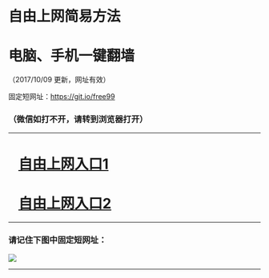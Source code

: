 ﻿# 自由上网简易方法

# 电脑、手机一键翻墙

（2017/10/09 更新，网址有效）

固定短网址：https://git.io/free99

### （微信如打不开，请转到浏览器打开）


***





# &nbsp;&nbsp; <a href="http://ft1479030576.fwq-tz-1001.info/fwqtz01.html?t=100900128532 " target="_blank">自由上网入口1</a>
# &nbsp;&nbsp; <a href="http://ft156484239.fwq-tz-1002.info/fwqtz02.html?t=100900122107 " target="_blank">自由上网入口2</a>
***

### 请记住下图中固定短网址：

<img src="https://s3-us-west-2.amazonaws.com/fwq-1001/yjfq-20170905okok.png" /> 


***


